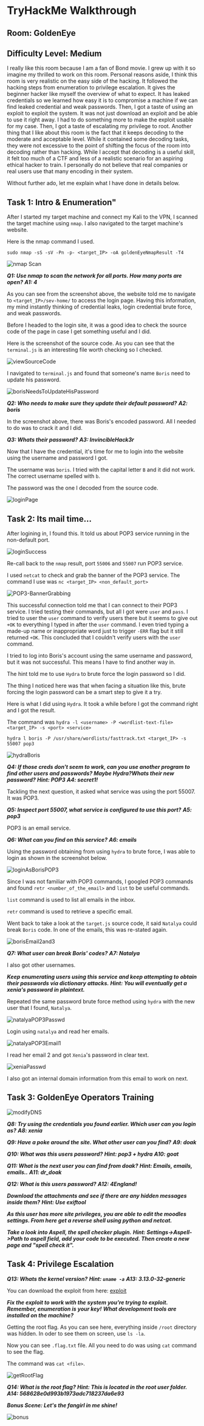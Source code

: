 # TryHackMe Walkthrough

## Room: GoldenEye

## Difficulty Level: Medium

I really like this room because I am a fan of Bond movie. I grew up with it so imagine my thrilled to work on this room.
Personal reasons aside, I think this room is very realistic on the easy side of the hacking. It followed the hacking steps from enumeration to privilege escalation. It gives the beginner hacker like myself the overview of what to expect.
It has leaked credentials so we learned how easy it is to compromise a machine if we can find leaked credential and weak passwords.
Then, I got a taste of using an exploit to exploit the system. It was not just download an exploit and be able to use it right away. I had to do something more to make the exploit usable for my case. Then, I got a taste of escalating my privilege to root.
Another thing that I like about this room is the fact that it keeps decoding to the moderate and acceptable level. While it contained some decoding tasks, they were not excessive to the point of shifting the focus of the room into decoding rather than hacking. While I accept that decoding is a useful skill, it felt too much of a CTF and less of a realistic scenario for an aspiring ethical hacker to train. I personally do not believe that real companies or real users use that many encoding in their system.

Without further ado, let me explain what I have done in details below.

## **Task 1: Intro & Enumeration"**

After I started my target machine and connect my Kali to the VPN, I scanned the target machine using `nmap`. I also navigated to the target machine's website.

Here is the nmap command I used.

```sudo nmap -sS -sV -Pn -p- <target_IP> -oA goldenEyeNmapResult -T4```

![nmap Scan](/Screenshots/THM_GoldenEye_1_nmapScan_n_foundLoginPage.png)

***Q1: Use nmap to scan the network for all ports. How many ports are open?***
***A1: 4***

As you can see from the screenshot above, the website told me to navigate to `<target_IP>/sev-home/` to access the login page. Having this information, my mind instantly thinking of credential leaks, login credential brute force, and weak passwords.

Before I headed to the login site, it was a good idea to check the source code of the page in case I get something useful and I did.

Here is the screenshot of the source code. As you can see that the `terminal.js` is an interesting file worth checking so I checked.

![viewSourceCode](/Screenshots/THM_GoldenEye_2_viewSourceCode.png)

I navigated to `terminal.js` and found that someone's name `Boris` need to update his password.

![borisNeedsToUpdateHisPassword](/Screenshots/THM_GoldenEye_3_BorisNeedsToUpdatePasswd.png)

***Q2: Who needs to make sure they update their default password?***
***A2: boris***

In the screenshot above, there was Boris's encoded password. All I needed to do was to crack it and I did.

***Q3: Whats their password?***
***A3: InvincibleHack3r***

Now that I have the credential, it's time for me to login into the website using the username and password I got.

The username was `boris`. I tried with the capital letter `B` and it did not work. The correct username spelled with `b`.

The password was the one I decoded from the source code.

![loginPage](/Screenshots/THM_GoldenEye_4_login.png)

## **Task 2: Its mail time...**

After logining in, I found this. It told us about POP3 service running in the non-default port.

![loginSuccess](/Screenshots/THM_GoldenEye_5_loginSuccessFoundPOP3.png)

Re-call back to the `nmap` result, port `55006` and `55007` run POP3 service.

I used `netcat` to check and grab the banner of the POP3 service. The command I use was `nc <target_IP> <non_default_port>`

![POP3-BannerGrabbing](/Screenshots/THM_GoldenEye_6_grabBannerPOP3.png)

This successful connection told me that I can connect to their POP3 service. I tried testing their commands, but all I got were `user` and `pass`. I tried to user the `user` command to verify users there but it seems to give out `+OK` to everything I typed in after the `user` command. I even tried typing a made-up name or inappropriate word just to trigger `-ERR` flag but it still returned `+OK`. This concluded that I couldn't verify users with the `user` command.

I tried to log into Boris's account using the same username and password, but it was not successful. This means I have to find another way in.

The hint told me to use `Hydra` to brute force the login password so I did.

The thing I noticed here was that when facing a situation like this, brute forcing the login password can be a smart step to give it a try.

Here is what I did using `Hydra`. It took a while before I got the command right and I got the result.

The command was `hydra -l <username> -P <wordlist-text-file> <target_IP> -s <port> <service>`

`hydra l boris -P /usr/share/wordlists/fasttrack.txt <target_IP> -s 55007 pop3`

![hydraBoris](/Screenshots/THM_GoldenEye_7_borisPOP3Pass.png)

***Q4: If those creds don't seem to work, can you use another program to find other users and passwords? Maybe Hydra?Whats their new password?***
***Hint: POP3***
***A4: secret1!***

Tackling the next question, it asked what service was using the port 55007. It was POP3.

***Q5: Inspect port 55007, what service is configured to use this port?***
***A5: pop3***

POP3 is an email service.

***Q6: What can you find on this service?***
***A6: emails***

Using the password obtaining from using `hydra` to brute force, I was able to login as shown in the screenshot below.

![loginAsBorisPOP3](/Screenshots/THM_GoldenEye_8_loginAsBorisPOP3.png)

Since I was not familiar with POP3 commands, I googled POP3 commands and found `retr <number_of_the_email>` and `list` to be useful commands.

`list` command is used to list all emails in the inbox.

`retr` command is used to retrieve a specific email.

Went back to take a look at the `target.js` source code, it said `Natalya` could break `Boris` code. In one of the emails, this was re-stated again.

![borisEmail2and3](/Screenshots/THM_GoldenEye_9_borisEmail2and3.png)

***Q7: What user can break Boris' codes?***
***A7: Natalya***

I also got other usernames.

***Keep enumerating users using this service and keep attempting to obtain their passwords via dictionary attacks.***
***Hint: You will eventually get a xenia's password in plaintext.***

Repeated the same password brute force method using `hydra` with the new user that I found, `Natalya`.

![natalyaPOP3Passwd](/Screenshots/THM_GoldenEye_10_natalyaPOP3Pass.png)

Login using `natalya` and read her emails.

![natalyaPOP3Email1](/Screenshots/THM_GoldenEye_11_natalyaPOP3LoginEmail1.png)

I read her email 2 and got `Xenia`'s password in clear text.

![xeniaPasswd](/Screenshots/THM_GoldenEye_12_natalyaPOP3LoginEmail2AndXeniaPass.png)

I also got an internal domain information from this email to work on next.

## **Task 3: GoldenEye Operators Training**

![modifyDNS](/Screenshots/THM_GoldenEye_13_modifyDNS-etc-hosts-file.png)

***Q8: Try using the credentials you found earlier. Which user can you login as?***
***A8: xenia***

***Q9: Have a poke around the site. What other user can you find?***
***A9: doak***

***Q10: What was this users password?***
***Hint: pop3 + hydra***
***A10: goat***

***Q11: What is the next user you can find from doak?***
***Hint: Emails, emails, emails..***
***A11: dr_doak***

***Q12: What is this users password?***
***A12: 4England!***

***Download the attachments and see if there are any hidden messages inside them?***
***Hint: Use exiftool***

***As this user has more site privileges, you are able to edit the moodles settings. From here get a reverse shell using python and netcat.***

***Take a look into Aspell, the spell checker plugin.***
***Hint: Settings->Aspell->Path to aspell field, add your code to be executed. Then create a new page and "spell check it".***

## **Task 4: Privilege Escalation**

***Q13: Whats the kernel version?***
***Hint: `uname -a`***
***A13: 3.13.0-32-generic***

You can download the exploit from here: [exploit](https://www.exploit-db.com/exploits/37292)

***Fix the exploit to work with the system you're trying to exploit. Remember, enumeration is your key!***
***What development tools are installed on the machine?***

Getting the root flag. As you can see here, everything inside `/root` directory was hidden. In oder to see them on screen, use `ls -la`.

Now you can see `.flag.txt` file. All you need to do was using `cat` command to see the flag.

The command was `cat <file>`.

![getRootFlag](/Screenshots/THM_GoldenEye_40_getRootFlag.png)

***Q14: What is the root flag?***
***Hint: This is located in the root user folder.***
***A14: 568628e0d993b1973adc718237da6e93***

***Bonus Scene: Let's the fangirl in me shine!***

![bonus](/Screenshots/THM_GoldenEye_41_bonus.png)
